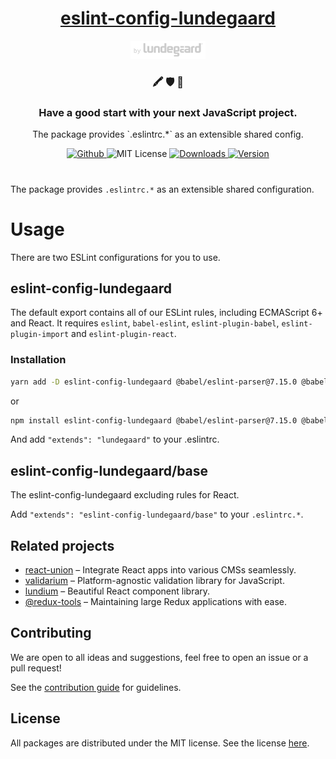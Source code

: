 <h1 align="center">
  <a href="https://github.com/lundegaard/eslint-config-lundegaard">eslint-config-lundegaard</a>
</h1>

<p align="center">
  <a href="https://lundegaard.eu">
    <img alt="by Lundegaard" src="https://github.com/lundegaard/react-union/raw/master/by-lundegaard.png" width="120" />
  </a>
</p>

<h3 align="center">
🖍️ 🛡  🚀
</h3>

<h3 align="center">
Have a good start with your next JavaScript project.
</h3>

<p align="center">
The package provides `.eslintrc.*` as an extensible shared config.
</p>

<p align="center">


<a href="https://github.com/lundegaard/eslint-config-lundegaard">
<img src="https://flat.badgen.net/badge/-/github?icon=github&label" alt="Github" />
</a>

<img src="https://flat.badgen.net/badge/license/MIT/blue" alt="MIT License" />

<a href="https://www.npmjs.com/package/eslint-config-lundegaard">
<img src="https://flat.badgen.net/npm/dm/eslint-config-lundegaard" alt="Downloads" />
</a>

<a href="https://www.npmjs.com/package/eslint-config-lundegaard">
<img src=" https://flat.badgen.net/npm/v/eslint-config-lundegaard" alt="Version" />
</a>
</p>

#

The package provides `.eslintrc.*` as an extensible shared configuration.

# Usage

There are two ESLint configurations for you to use.

## eslint-config-lundegaard

The default export contains all of our ESLint rules, including ECMAScript 6+ and React. It requires `eslint`, `babel-eslint`, `eslint-plugin-babel`, `eslint-plugin-import` and `eslint-plugin-react`.

### Installation

```sh
yarn add -D eslint-config-lundegaard @babel/eslint-parser@7.15.0 @babel/eslint-plugin@7.14.5 eslint@7.32.0 eslint-plugin-import@2.23.4 eslint-plugin-react@7.24.0 eslint-plugin-react-hooks@4.2.0 eslint-plugin-jest@^24.4.0 eslint-plugin-jest-formatting@^3.0.0
```

or
```sh
npm install eslint-config-lundegaard @babel/eslint-parser@7.15.0 @babel/eslint-plugin@7.14.5 eslint@7.32.0 eslint-plugin-import@2.23.4 eslint-plugin-react@7.24.0 eslint-plugin-react-hooks@4.2.0 eslint-plugin-jest@^24.4.0 eslint-plugin-jest-formatting@^3.0.0 --save-dev
```

And add `"extends": "lundegaard"` to your .eslintrc.

## eslint-config-lundegaard/base

The eslint-config-lundegaard excluding rules for React.

Add `"extends": "eslint-config-lundegaard/base"` to your `.eslintrc.*`.

## Related projects

- [react-union](https://github.com/lundegaard/react-union) – Integrate React apps into various CMSs seamlessly.
- [validarium](https://github.com/lundegaard/validarium) – Platform-agnostic validation library for JavaScript.
- [lundium](https://github.com/lundegaard/lundium) – Beautiful React component library.
- [@redux-tools](https://github.com/lundegaard/redux-tools) – Maintaining large Redux applications with ease.

## Contributing

We are open to all ideas and suggestions, feel free to open an issue or a pull request!

See the [contribution guide](https://github.com/lundegaard/eslint-config-lundegaard/blob/master/CONTRIBUTING.md) for guidelines.

## License

All packages are distributed under the MIT license. See the license [here](https://github.com/lundegaard/eslint-config-lundegaard/blob/master/LICENSE).
